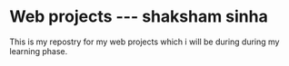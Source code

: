 # Web projects   --- shaksham sinha

This is my repostry for my web projects which i will be during during my learning phase.

